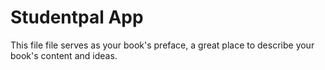 # Studentpal App

This file file serves as your book's preface, a great place to describe your book's content and ideas.


